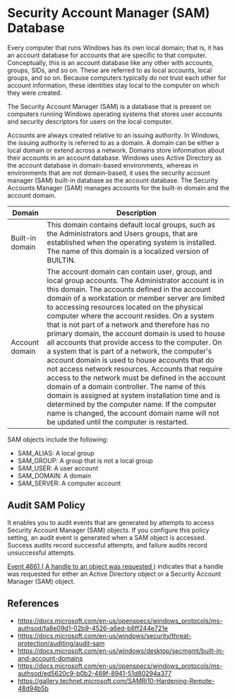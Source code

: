 # Security Account Manager (SAM) Database

Every computer that runs Windows has its own local domain; that is, it has an account database for accounts that are specific to that computer. Conceptually, this is an account database like any other with accounts, groups, SIDs, and so on. These are referred to as local accounts, local groups, and so on. Because computers typically do not trust each other for account information, these identities stay local to the computer on which they were created.

The Security Account Manager (SAM) is a database that is present on computers running Windows operating systems that stores user accounts and security descriptors for users on the local computer.

Accounts are always created relative to an issuing authority. In Windows, the issuing authority is referred to as a domain. A domain can be either a local domain or extend across a network. Domains store information about their accounts in an account database. Windows uses Active Directory as the account database in domain-based environments, whereas in environments that are not domain-based, it uses the security account manager (SAM) built-in database as the account database. The Security Accounts Manager (SAM) manages accounts for the built-in domain and the account domain.

| Domain | Description |
|--------|-------------|
| Built-in domain | This domain contains default local groups, such as the Administrators and Users groups, that are established when the operating system is installed. The name of this domain is a localized version of BUILTIN. |
| Account domain | The account domain can contain user, group, and local group accounts. The Administrator account is in this domain. The accounts defined in the account domain of a workstation or member server are limited to accessing resources located on the physical computer where the account resides. On a system that is not part of a network and therefore has no primary domain, the account domain is used to house all accounts that provide access to the computer. On a system that is part of a network, the computer's account domain is used to house accounts that do not access network resources. Accounts that require access to the network must be defined in the account domain of a domain controller. The name of this domain is assigned at system installation time and is determined by the computer name. If the computer name is changed, the account domain name will not be updated until the computer is restarted. |

SAM objects include the following:

* SAM_ALIAS: A local group
* SAM_GROUP: A group that is not a local group
* SAM_USER: A user account
* SAM_DOMAIN: A domain
* SAM_SERVER: A computer account

## Audit SAM Policy

It enables you to audit events that are generated by attempts to access Security Account Manager (SAM) objects. If you configure this policy setting, an audit event is generated when a SAM object is accessed. Success audits record successful attempts, and failure audits record unsuccessful attempts.

[Event 4661 ( A handle to an object was requested )](https://docs.microsoft.com/en-us/windows/security/threat-protection/auditing/event-4661) indicates that a handle was requested for either an Active Directory object or a Security Account Manager (SAM) object.

## References

* https://docs.microsoft.com/en-us/openspecs/windows_protocols/ms-authsod/fa8e09d1-02b9-4526-a6ed-b6ff244e721e
* https://docs.microsoft.com/en-us/windows/security/threat-protection/auditing/audit-sam
* https://docs.microsoft.com/en-us/windows/desktop/secmgmt/built-in-and-account-domains
* https://docs.microsoft.com/en-us/openspecs/windows_protocols/ms-authsod/ed5620c9-b0b2-469f-8941-51d80294a377
* https://gallery.technet.microsoft.com/SAMRi10-Hardening-Remote-48d94b5b
